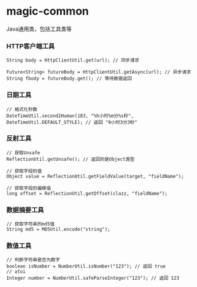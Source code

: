 # magic-common
Java通用类，包括工具类等

### HTTP客户端工具
```
String body = HttpClientUtil.get(url); // 同步请求

Future<String> futureBody = HttpClientUtil.getAsync(url); // 异步请求
String fbody = futureBody.get(); // 等待数据返回
```

### 日期工具
```
// 格式化秒数
DateTimeUtil.second2Human(183, "%h小时%m分%s秒", DateTimeUtil.DEFAULT_STYLE); // 返回 "0小时3分3秒"
```

### 反射工具
```
// 获取Unsafe
ReflectionUtil.getUnsafe(); // 返回的是Object类型

// 获取字段的值
Object value = ReflectionUtil.getFieldValue(target, "fieldName");

// 获取字段的偏移值
long offset = ReflectionUtil.getOffset(clazz, "fieldName");
```

### 数据摘要工具
```
// 获取字符串的md5值
String md5 = MD5Util.encode("string");
```

### 数值工具
```
// 判断字符串是否为数字
boolean isNumber = NumberUtil.isNumber("123"); // 返回 true
// atoi
Integer number = NumberUtil.safeParseInteger("123"); // 返回 123
```